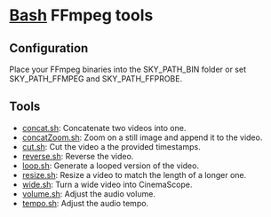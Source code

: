 # [Bash](../README.md) FFmpeg tools

## Configuration

Place your FFmpeg binaries into the SKY_PATH_BIN folder or set SKY_PATH_FFMPEG and
SKY_PATH_FFPROBE.

## Tools

- [concat.sh](concat.sh): Concatenate two videos into one.
- [concatZoom.sh](concatZoom.sh): Zoom on a still image and append it to the video.
- [cut.sh](cut.sh): Cut the video a the provided timestamps.
- [reverse.sh](reverse.sh): Reverse the video.
- [loop.sh](loop.sh): Generate a looped version of the video.
- [resize.sh](resize.sh): Resize a video to match the length of a longer one.
- [wide.sh](wide.sh): Turn a wide video into CinemaScope.
- [volume.sh](volume.sh): Adjust the audio volume.
- [tempo.sh](tempo.sh): Adjust the audio tempo.
